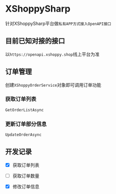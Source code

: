 # XShoppySharp
针对XShoppySharp平台做```私有APP方式接入OpenAPI接口```
</p>

## 目前已知对接的接口

</p>

以```https://openapi.xshoppy.shop```线上平台为准

## 订单管理

创建```XShoppyOrderService```对象即可调用订单功能

### 获取订单列表
</p>

```cs
GetOrderListAsync
```

### 更新订单部分信息

```cs
UpdateOrderAsync
```

## 开发记录

- [X]  获取订单列表
- [ ]  获取订单数量
- [X]  修改订单信息

